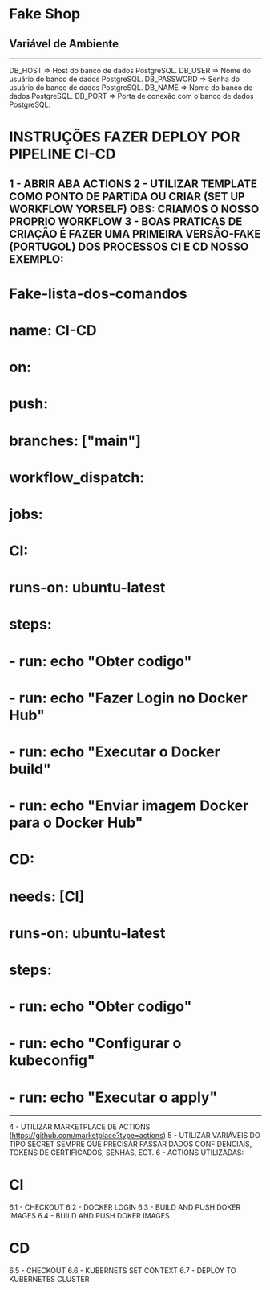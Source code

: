 # Fake Shop

## Variável de Ambiente
--------------------------------------------------------------
DB_HOST	=> Host do banco de dados PostgreSQL.
DB_USER => Nome do usuário do banco de dados PostgreSQL.
DB_PASSWORD	=> Senha do usuário do banco de dados PostgreSQL.
DB_NAME	=>	Nome do banco de dados PostgreSQL.
DB_PORT	=>	Porta de conexão com o banco de dados PostgreSQL.

# INSTRUÇÕES FAZER DEPLOY POR PIPELINE CI-CD
1 - ABRIR ABA ACTIONS
2 - UTILIZAR TEMPLATE COMO PONTO DE PARTIDA OU CRIAR (SET UP WORKFLOW YORSELF)
OBS: CRIAMOS O NOSSO PROPRIO WORKFLOW
3 - BOAS PRATICAS DE CRIAÇÃO É FAZER UMA PRIMEIRA VERSÃO-FAKE (PORTUGOL) DOS PROCESSOS CI E CD
NOSSO EXEMPLO:
--------------------------------------------------------------
# Fake-lista-dos-comandos
# name: CI-CD
# on:
#  push:
#    branches: ["main"]
#  workflow_dispatch:
#  
# jobs:
#    CI:
#      runs-on: ubuntu-latest
#      steps:
#        - run: echo "Obter codigo"
#        - run: echo "Fazer Login no Docker Hub"
#        - run: echo "Executar o Docker build"
#        - run: echo "Enviar imagem Docker para o Docker Hub"
#    CD:
#      needs: [CI]
#      runs-on: ubuntu-latest
#      steps:
#        - run: echo "Obter codigo"
#        - run: echo "Configurar o kubeconfig"
#        - run: echo "Executar o apply"
--------------------------------------------------------------
4 - UTILIZAR MARKETPLACE DE ACTIONS (https://github.com/marketplace?type=actions)
5 - UTILIZAR VARIÁVEIS DO TIPO SECRET SEMPRE QUE PRECISAR PASSAR DADOS CONFIDENCIAIS, TOKENS DE CERTIFICADOS, SENHAS, ECT.
6 - ACTIONS UTILIZADAS:
# CI
6.1 - CHECKOUT
6.2 - DOCKER LOGIN
6.3 - BUILD AND PUSH DOKER IMAGES
6.4 - BUILD AND PUSH DOKER IMAGES
# CD
6.5 - CHECKOUT
6.6 - KUBERNETS SET CONTEXT
6.7 - DEPLOY TO KUBERNETES CLUSTER

